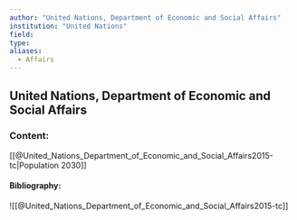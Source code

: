 ```yaml
---
author: "United Nations, Department of Economic and Social Affairs"
institution: "United Nations"
field:
type:
aliases:
  - Affairs
---
```


## United Nations, Department of Economic and Social Affairs

### Content:
[[@United_Nations_Department_of_Economic_and_Social_Affairs2015-tc|Population 2030]]

#### Bibliography:

![[@United_Nations_Department_of_Economic_and_Social_Affairs2015-tc]]